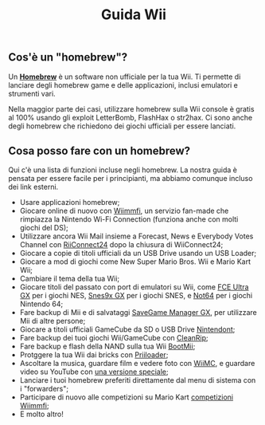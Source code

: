 ﻿---
layout: splash
title: "Guida Wii" #
header:
  overlay_color: "#5e616c" #
  overlay_image: /images/home-page-feature.jpg
  overlay_filter: 0.5
  cta_label: "Cominciamo" #
  cta_url: "it_IT/get-started" #
  caption:
excerpt: "Una guida che ti insegnerà come moddare la tua Wii.<br />"
---

## Cos'è un "homebrew"?

Un [**Homebrew**](https://it.wikipedia.org/wiki/Homebrew_(informatica)) è un software non ufficiale per la tua Wii. Ti permette di lanciare degli homebrew game e delle applicazioni, inclusi emulatori e strumenti vari.

Nella maggior parte dei casi, utilizzare homebrew sulla Wii console è gratis al 100% usando gli exploit LetterBomb, FlashHax o str2hax. Ci sono anche degli homebrew che richiedono dei giochi ufficiali per essere lanciati.

## Cosa posso fare con un homebrew?

Qui c'è una lista di funzioni incluse negli homebrew. La nostra guida è pensata per essere facile per i principianti, ma abbiamo comunque incluso dei link esterni.

+ Usare applicazioni homebrew;
+ Giocare online di nuovo con [Wiimmfi](https://wiimmfi.de), un servizio fan-made che rimpiazza la Nintendo Wi-Fi Connection (funziona anche con molti giochi del DS);
+ Utilizzare ancora Wii Mail insieme a Forecast, News e Everybody Votes Channel con [RiiConnect24](https://rc24.xyz) dopo la chiusura di WiiConnect24;
+ Giocare a copie di titoli ufficiali da un USB Drive usando un USB Loader;
+ Giocare a mod di giochi come New Super Mario Bros. Wii e Mario Kart Wii;
+ Cambiare il tema della tua Wii;
+ Giocare titoli del passato con port di emulatori su Wii, come [FCE Ultra GX](https://github.com/dborth/fceugx/releases) per i giochi NES, [Snes9x GX](https://github.com/dborth/snes9xgx/releases) per i giochi SNES, e [Not64](https://github.com/Extrems/Not64/releases) per i giochi Nintendo 64;
+ Fare backup di Mii e di salvataggi [SaveGame Manager GX](https://sourceforge.net/projects/savegame-manager-gx/files/HBC_SetUp_R127.zip/download), per utilizzare Mii di altre persone;
+ Giocare a titoli ufficiali GameCube da SD o USB Drive [Nintendont](https://gbatemp.net/threads/nintendont.349258/);
+ Fare backup dei tuoi giochi Wii/GameCube con [CleanRip](http://wiibrew.org/wiki/CleanRip);
+ Fare backup e flash della NAND sulla tua Wii [BootMii](http://bootmii.org);
+ Protggere la tua Wii dai bricks con [Priiloader](https://wii.guide/priiloader);
+ Ascoltare la musica, guardare film e vedere foto con [WiiMC](http://www.wiimc.org/), e guardare video su YouTube con [una versione speciale](/assets/files/WiiMC.1.3.4.YT.zip);
+ Lanciare i tuoi homebrew preferiti direttamente dal menu di sistema con i "forwarders";
+ Participare di nuovo alle competizioni su Mario Kart [competizioni Wiimmfi](https://competitions.wiimmfi.de);
+ E molto altro!
